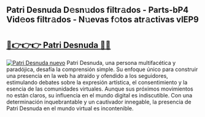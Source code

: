 ## Patri Desnuda D𝚎sn𝚞dos filtr𝚊dos - Parts-bP4 Vid𝚎os filtr𝚊dos - N𝚞evas f𝚘tos atr𝚊ctivas vlEP9

# <h2><a href="http://mbdry4.tromn.icu/?c=Patri+Desnuda">🔗👉👉👉 Patri Desnuda 🔗🔗</a></h2>

[![Patri Desnuda nuevo](https://i.imgur.com/pEAQMta.gif)](http://mbdry4.tromn.icu/?c=Patri+Desnuda)
Patri Desnuda, una persona multifacética y paradójica, desafía la comprensión simple. Su enfoque único para construir una presencia en la web ha atraído y ofendido a los seguidores, estimulando debates sobre la expresión artística, el consentimiento y la esencia de las comunidades virtuales. Aunque sus próximos movimientos no están claros, su influencia en el mundo digital es indiscutible. Con una determinación inquebrantable y un cautivador innegable, la presencia de Patri Desnuda en el mundo virtual es incontenible.
